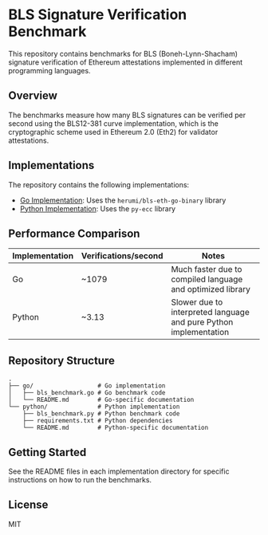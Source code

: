 # BLS Signature Verification Benchmark

This repository contains benchmarks for BLS (Boneh-Lynn-Shacham) signature verification of Ethereum attestations implemented in different programming languages.

## Overview

The benchmarks measure how many BLS signatures can be verified per second using the BLS12-381 curve implementation, which is the cryptographic scheme used in Ethereum 2.0 (Eth2) for validator attestations.

## Implementations

The repository contains the following implementations:

- [Go Implementation](./go/): Uses the `herumi/bls-eth-go-binary` library
- [Python Implementation](./python/): Uses the `py-ecc` library

## Performance Comparison

| Implementation | Verifications/second | Notes |
|----------------|----------------------|-------|
| Go             | ~1079                | Much faster due to compiled language and optimized library |
| Python         | ~3.13                | Slower due to interpreted language and pure Python implementation |

## Repository Structure

```
.
├── go/                  # Go implementation
│   ├── bls_benchmark.go # Go benchmark code
│   └── README.md        # Go-specific documentation
└── python/              # Python implementation
    ├── bls_benchmark.py # Python benchmark code
    ├── requirements.txt # Python dependencies
    └── README.md        # Python-specific documentation
```

## Getting Started

See the README files in each implementation directory for specific instructions on how to run the benchmarks.

## License

MIT
